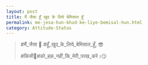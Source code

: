 ```yaml
---
layout: post
title: मैं जैसा हूँ खुद के लिये बेमिसाल हूँ
permalink: me-jesa-hun-khud-ke-liye-bemisal-hun.html
category: Attitude-Status
---
```

> #मैं_जैसा 👦 #हूँ_खुद_के_लिये_बेमिसाल_हूँ, 😎
> 
> #किसी👫#को_हक़_नहीं_कि_मेरी_परख_करे।😏
